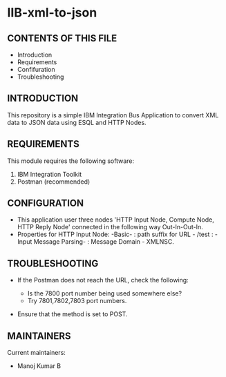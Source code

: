 # IIB-xml-to-json

CONTENTS OF THIS FILE
---------------------

 * Introduction
 * Requirements
 * Confifuration
 * Troubleshooting


INTRODUCTION
------------

This repository is a simple IBM Integration Bus Application to convert XML data to JSON data using ESQL and HTTP Nodes.


REQUIREMENTS
------------

This module requires the following software:

1) IBM Integration Toolkit
2) Postman (recommended)


CONFIGURATION
-------------
 
 * This application user three nodes 'HTTP Input Node, Compute Node, HTTP Reply Node' connected in the following way Out-In-Out-In.
 * Properties for HTTP Input Node: -Basic- : path suffix for URL - /test
                                 : -Input Message Parsing- : Message Domain - XMLNSC.
                               
TROUBLESHOOTING
---------------

 * If the Postman does not reach the URL, check the following:

   - Is the 7800 port number being used somewhere else?
   - Try 7801,7802,7803 port numbers.
 
 * Ensure that the method is set to POST.

MAINTAINERS
-----------

Current maintainers:
 * Manoj Kumar B 
   
